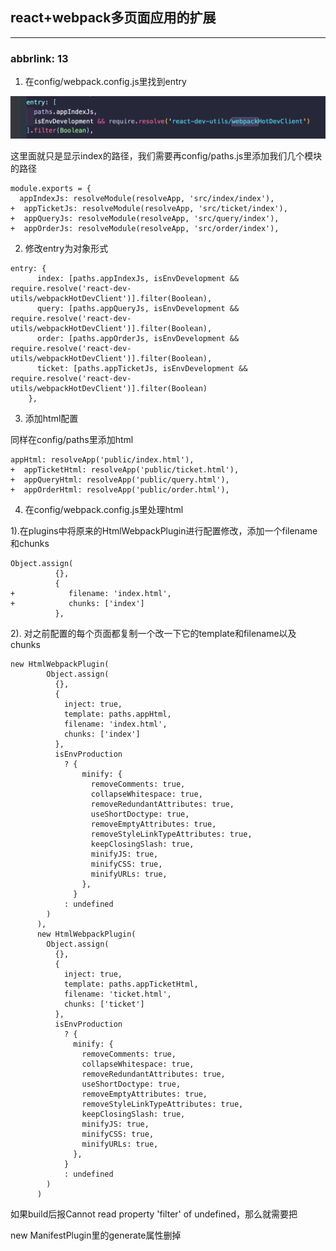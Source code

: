 ## react+webpack多页面应用的扩展

---

### abbrlink: 13

1. 在config/webpack.config.js里找到entry

![1597647740954-888172e2-123b-4246-82b2-241b05f30b81.png](react+webpack%E5%A4%9A%E9%A1%B5%E9%9D%A2%E5%BA%94%E7%94%A8%E7%9A%84%E6%89%A9%E5%B1%95.assets/1597647740954-888172e2-123b-4246-82b2-241b05f30b81.png)

这里面就只是显示index的路径，我们需要再config/paths.js里添加我们几个模块的路径

```other
module.exports = {
  appIndexJs: resolveModule(resolveApp, 'src/index/index'),
+  appTicketJs: resolveModule(resolveApp, 'src/ticket/index'),
+  appQueryJs: resolveModule(resolveApp, 'src/query/index'),
+  appOrderJs: resolveModule(resolveApp, 'src/order/index'),
```

2. 修改entry为对象形式

```other
entry: {
      index: [paths.appIndexJs, isEnvDevelopment && require.resolve('react-dev-utils/webpackHotDevClient')].filter(Boolean),
      query: [paths.appQueryJs, isEnvDevelopment && require.resolve('react-dev-utils/webpackHotDevClient')].filter(Boolean),
      order: [paths.appOrderJs, isEnvDevelopment && require.resolve('react-dev-utils/webpackHotDevClient')].filter(Boolean),
      ticket: [paths.appTicketJs, isEnvDevelopment && require.resolve('react-dev-utils/webpackHotDevClient')].filter(Boolean)
    },
```

3. 添加html配置

同样在config/paths里添加html

```other
appHtml: resolveApp('public/index.html'),
+  appTicketHtml: resolveApp('public/ticket.html'),
+  appQueryHtml: resolveApp('public/query.html'),
+  appOrderHtml: resolveApp('public/order.html'),
```

4. 在config/webpack.config.js里处理html

1).在plugins中将原来的HtmlWebpackPlugin进行配置修改，添加一个filename和chunks

```other
Object.assign(
          {},
          {
+            filename: 'index.html',
+            chunks: ['index']
          },
```

2). 对之前配置的每个页面都复制一个改一下它的template和filename以及chunks

```other
new HtmlWebpackPlugin(
        Object.assign(
          {},
          {
            inject: true,
            template: paths.appHtml,
            filename: 'index.html',
            chunks: ['index']
          },
          isEnvProduction
            ? {
                minify: {
                  removeComments: true,
                  collapseWhitespace: true,
                  removeRedundantAttributes: true,
                  useShortDoctype: true,
                  removeEmptyAttributes: true,
                  removeStyleLinkTypeAttributes: true,
                  keepClosingSlash: true,
                  minifyJS: true,
                  minifyCSS: true,
                  minifyURLs: true,
                },
              }
            : undefined
        )
      ),
      new HtmlWebpackPlugin(
        Object.assign(
          {},
          {
            inject: true,
            template: paths.appTicketHtml,
            filename: 'ticket.html',
            chunks: ['ticket']
          },
          isEnvProduction
            ? {
              minify: {
                removeComments: true,
                collapseWhitespace: true,
                removeRedundantAttributes: true,
                useShortDoctype: true,
                removeEmptyAttributes: true,
                removeStyleLinkTypeAttributes: true,
                keepClosingSlash: true,
                minifyJS: true,
                minifyCSS: true,
                minifyURLs: true,
              },
            }
            : undefined
        )
      )
```

如果build后报Cannot read property 'filter' of undefined，那么就需要把

new ManifestPlugin里的generate属性删掉


